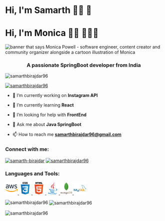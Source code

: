 # Hi, I'm Samarth 👋🏾 👩

# Hi, I'm Monica 👋🏾 👩🏾‍💻

<img src="https://raw.githubusercontent.com/M0nica/M0nica/master/gh-header-image-cropped.png" alt="banner that says Monica Powell - software engineer, content creator and community organizer alongside a cartoon illustration of Monica">

<h3 align="center">A passionate SpringBoot developer from India</h3>

<p align="left"> <img src="https://komarev.com/ghpvc/?username=samarthbirajdar96&label=Profile%20views&color=0e75b6&style=flat" alt="samarthbirajdar96" /> </p>

<p align="left"> <a href="https://github.com/ryo-ma/github-profile-trophy"><img src="https://github-profile-trophy.vercel.app/?username=samarthbirajdar96" alt="samarthbirajdar96" /></a> </p>

- 🔭 I’m currently working on **Instagram API**

- 🌱 I’m currently learning **React**

- 🤝 I’m looking for help with **FrontEnd**

- 💬 Ask me about **Java SpringBoot**

- 📫 How to reach me **samarthbirajdar96@gmail.com**

<h3 align="left">Connect with me:</h3>
<p align="left">
<a href="https://linkedin.com/in/samarth-birajdar" target="blank"><img align="center" src="https://raw.githubusercontent.com/rahuldkjain/github-profile-readme-generator/master/src/images/icons/Social/linked-in-alt.svg" alt="samarth-birajdar" height="30" width="40" /></a>
<a href="https://www.leetcode.com/samarthbirajdar96" target="blank"><img align="center" src="https://raw.githubusercontent.com/rahuldkjain/github-profile-readme-generator/master/src/images/icons/Social/leet-code.svg" alt="samarthbirajdar96" height="30" width="40" /></a>
</p>

<h3 align="left">Languages and Tools:</h3>
<p align="left"> <a href="https://aws.amazon.com" target="_blank" rel="noreferrer"> <img src="https://raw.githubusercontent.com/devicons/devicon/master/icons/amazonwebservices/amazonwebservices-original-wordmark.svg" alt="aws" width="40" height="40"/> </a> <a href="https://www.w3schools.com/css/" target="_blank" rel="noreferrer"> <img src="https://raw.githubusercontent.com/devicons/devicon/master/icons/css3/css3-original-wordmark.svg" alt="css3" width="40" height="40"/> </a> <a href="https://www.w3.org/html/" target="_blank" rel="noreferrer"> <img src="https://raw.githubusercontent.com/devicons/devicon/master/icons/html5/html5-original-wordmark.svg" alt="html5" width="40" height="40"/> </a> <a href="https://www.java.com" target="_blank" rel="noreferrer"> <img src="https://raw.githubusercontent.com/devicons/devicon/master/icons/java/java-original.svg" alt="java" width="40" height="40"/> </a> <a href="https://www.mongodb.com/" target="_blank" rel="noreferrer"> <img src="https://raw.githubusercontent.com/devicons/devicon/master/icons/mongodb/mongodb-original-wordmark.svg" alt="mongodb" width="40" height="40"/> </a> <a href="https://www.mysql.com/" target="_blank" rel="noreferrer"> <img src="https://raw.githubusercontent.com/devicons/devicon/master/icons/mysql/mysql-original-wordmark.svg" alt="mysql" width="40" height="40"/> </a> </p>

<p><img align="left" src="https://github-readme-stats.vercel.app/api/top-langs?username=samarthbirajdar96&show_icons=true&locale=en&layout=compact" alt="samarthbirajdar96" /></p>

<p>&nbsp;<img align="center" src="https://github-readme-stats.vercel.app/api?username=samarthbirajdar96&show_icons=true&locale=en" alt="samarthbirajdar96" /></p>

<p><img align="center" src="https://github-readme-streak-stats.herokuapp.com/?user=samarthbirajdar96&" alt="samarthbirajdar96" /></p>
